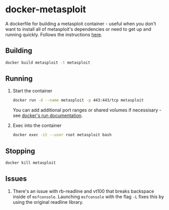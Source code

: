 # docker-metasploit

A dockerfile for building a metasploit container - useful when you don't want
to install all of metasploit's dependencies or need to get up and running
quickly. Follows the instructions
[here](https://www.darkoperator.com/installing-metasploit-in-ubunt/).

## Building

```bash
docker build metasploit -t metasploit
```

## Running

1. Start the container

    ```bash
    docker run -d --name metasploit -p 443:443/tcp metasploit
    ```

    You can add additional port ranges or shared volumes if necessisary - see [docker's run documentation](https://docs.docker.com/engine/reference/run/).

2. Exec into the container

    ```bash
    docker exec -it --user root metasploit bash
    ```

## Stopping

```bash
docker kill metasploit
```

## Issues

1. There's an issue with rb-readline and vt100 that breaks backspace inside of
`msfconsole`. Launching `msfconsole` with the flag `-L` fixes this by using the
original readline library.
